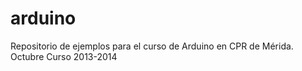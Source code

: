 arduino
=======

Repositorio de ejemplos para el curso de Arduino en CPR de Mérida. Octubre Curso 2013-2014
